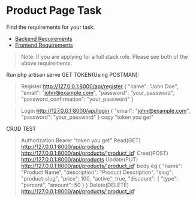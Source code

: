 # Product Page Task

Find the requirements for your task:  
- [Backend Requirements](./requirements/backend/README.md)
- [Frontend Requirements](./requirements/frontend/README.md)

> Note: If you are applying for a full stack role. Please see both of the above requirements.

Run php artisan serve
GET TOKEN(Using POSTMAN):

> Register http://127.0.0.1:8000/api/register
{
"name": "John Doe",
"email": "john@example.com",
"password": "your_password",
"password_confirmation": "your_password"
}

> Login http://127.0.0.1:8000/api/login
{
"email": "john@example.com",
"password": "your_password"
}
>copy "token you get"

CRUD TEST
> Authorization:Bearer "token you get"
> Read(GET)
http://127.0.0.1:8000/api/products
http://127.0.0.1:8000/api/products/'product_id'
> Creat(POST)
http://127.0.0.1:8000/api/products
> Update(PUT)
http://127.0.0.1:8000/api/products/'product_id'
body eg
{
"name": "Product Name",
"description": "Product Description",
"slug": "product-slug",
"price": 100,
"active": true,
"discount": {
"type": "percent",
"amount": 50
}
}
> Delete(DELETE)
http://127.0.0.1:8000/api/products/'product_id'
